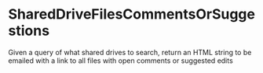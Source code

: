 # SharedDriveFilesCommentsOrSuggestions
Given a query of what shared drives to search, return an HTML string to be emailed with a link to all files with open comments or suggested edits

